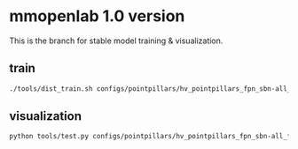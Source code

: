 # mmopenlab 1.0 version

This is the branch for stable model training & visualization.

## train

```bash
./tools/dist_train.sh configs/pointpillars/hv_pointpillars_fpn_sbn-all_fp16_2x8_2x_nus-3d.py 8
```

## visualization
```bash
python tools/test.py configs/pointpillars/hv_pointpillars_fpn_sbn-all_fp16_2x8_2x_nus-3d.py work_dirs/hv_pointpillars_fpn_sbn-all_fp16_2x8_2x_nus-3d/latest.pth --show --show-dir vis
```

